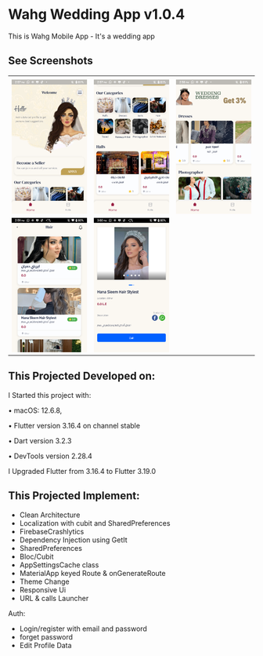 # Wahg Wedding App v1.0.4

This is Wahg Mobile App - It's a wedding app

## See Screenshots

<table>
  <tr>
    <td></td>
     <td></td>
     <td></td>
  </tr>
  <tr>
    <td><img src="ScreenShot/1.png" ></td>
    <td><img src="ScreenShot/2.png" ></td>
    <td><img src="ScreenShot/3.png" ></td>
  </tr>
   
  <tr>
    <td><img src="ScreenShot/4.png" ></td>
    <td><img src="ScreenShot/5.png" ></td>
  </tr>
  
 </table>
 

## This Projected Developed on:

I Started this project with:

• macOS: 12.6.8,

• Flutter version 3.16.4 on channel stable

• Dart version 3.2.3

• DevTools version 2.28.4

I Upgraded Flutter from 3.16.4 to Flutter 3.19.0


## This Projected Implement:

- Clean Architecture
- Localization with cubit and SharedPreferences
- FirebaseCrashlytics
- Dependency Injection using GetIt
- SharedPreferences
- Bloc/Cubit
- AppSettingsCache class
- MaterialApp keyed Route & onGenerateRoute 
- Theme Change
- Responsive Ui
- URL & calls Launcher


Auth:
- Login/register with email and password
- forget password
- Edit Profile Data
